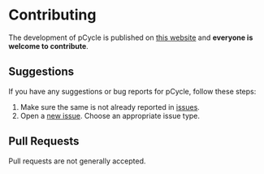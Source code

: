 # Contributing

The development of pCycle is published on [this website](https://github.com/dominiksalvet/pcycle) and **everyone is welcome to contribute**.

## Suggestions

If you have any suggestions or bug reports for pCycle, follow these steps:

1. Make sure the same is not already reported in [issues](https://github.com/dominiksalvet/pcycle/issues).
2. Open a [new issue](https://github.com/dominiksalvet/pcycle/issues/new/choose). Choose an appropriate issue type.

## Pull Requests

Pull requests are not generally accepted.
